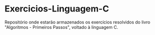 # Exercicios-Linguagem-C
Repositório onde estarão armazenados os exercícios resolvidos do livro "Algoritmos - Primeiros Passos", voltado à linguagem C.
